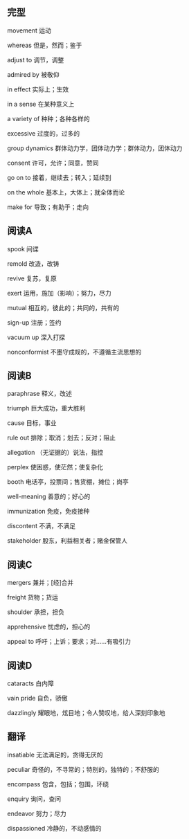 ## 完型

movement 运动

whereas 但是，然而；鉴于

adjust to 调节，调整

admired by 被敬仰

in effect 实际上；生效

in a sense 在某种意义上

a variety of 种种；各种各样的

excessive 过度的，过多的

group dynamics 群体动力学，团体动力学；群体动力，团体动力

consent 许可，允许；同意，赞同

go on to 接着，继续去；转入；延续到

on the whole 基本上，大体上；就全体而论

make for 导致；有助于；走向

## 阅读A

spook 间谍

remold 改造，改铸

revive 复苏，复原

exert 运用，施加（影响）；努力，尽力

mutual 相互的，彼此的；共同的，共有的

sign-up 注册；签约

vacuum up 深入打探

nonconformist 不墨守成规的，不遵循主流思想的

## 阅读B

paraphrase  释义，改述

triumph 巨大成功，重大胜利

cause 目标，事业

rule out 排除；取消；划去；反对；阻止

allegation （无证据的）说法，指控

perplex 使困惑，使茫然；使复杂化

booth 电话亭，投票间；售货棚，摊位；岗亭

well-meaning 善意的；好心的

immunization 免疫，免疫接种

discontent 不满，不满足

stakeholder 股东，利益相关者；赌金保管人

## 阅读C

mergers 兼并；[经]合并

freight 货物；货运

shoulder 承担，担负

apprehensive 忧虑的，担心的

appeal to 呼吁；上诉；要求；对……有吸引力

## 阅读D

cataracts 白内障

vain pride 自负，骄傲

dazzlingly 耀眼地，炫目地；令人赞叹地，给人深刻印象地

## 翻译

insatiable 无法满足的，贪得无厌的

peculiar  奇怪的，不寻常的；特别的，独特的；不舒服的

encompass 包含，包括；包围，环绕

enquiry 询问，查问

endeavor 努力；尽力

dispassioned 冷静的，不动感情的